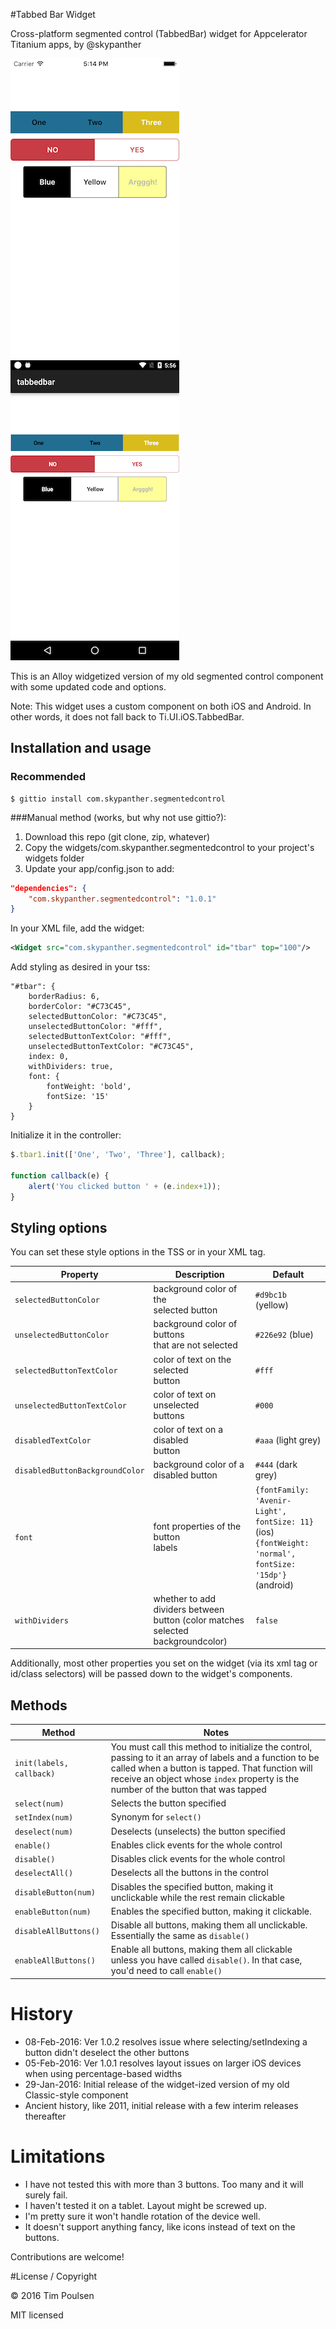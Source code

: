 #Tabbed Bar Widget

Cross-platform segmented control (TabbedBar) widget for Appcelerator Titanium apps, by @skypanther

![iPhone](images/iphone5.png)
![iPhone](images/android.png)

This is an Alloy widgetized version of my old segmented control component with some updated code and options.

Note: This widget uses a custom component on both iOS and Android. In other words, it does not fall back to Ti.UI.iOS.TabbedBar.

## Installation and usage

### Recommended

```shell
$ gittio install com.skypanther.segmentedcontrol
```

###Manual method (works, but why not use gittio?):

1. Download this repo (git clone, zip, whatever)
2. Copy the widgets/com.skypanther.segmentedcontrol to your project's widgets folder
3. Update your app/config.json to add:

```json
"dependencies": {
    "com.skypanther.segmentedcontrol": "1.0.1"
}
```

In your XML file, add the widget:

```xml
<Widget src="com.skypanther.segmentedcontrol" id="tbar" top="100"/>
```

Add styling as desired in your tss:

```
"#tbar": {
	borderRadius: 6,
	borderColor: "#C73C45",
	selectedButtonColor: "#C73C45",
	unselectedButtonColor: "#fff", 
	selectedButtonTextColor: "#fff",
	unselectedButtonTextColor: "#C73C45",
	index: 0,
	withDividers: true,
	font: {
		fontWeight: 'bold',
		fontSize: '15'
	}
}
```

Initialize it in the controller:

```javascript
$.tbar1.init(['One', 'Two', 'Three'], callback);

function callback(e) {
	alert('You clicked button ' + (e.index+1));
}
```

## Styling options

You can set these style options in the TSS or in your XML tag.

|Property|Description|Default|
|-------|---|-----------|
|`selectedButtonColor`|background color of the<br/>selected button|`#d9bc1b` (yellow)|
|`unselectedButtonColor` |background color of buttons<br/>that are not selected |`#226e92` (blue) |
|`selectedButtonTextColor` |color of text on the selected<br/>button |`#fff` |
|`unselectedButtonTextColor` |color of text on unselected<br/>buttons | `#000`|
|`disabledTextColor `|color of text on a disabled<br/>button | `#aaa` (light grey)|
|`disabledButtonBackgroundColor` |background color of a<br/>disabled button | `#444` (dark grey)|
|`font` | font properties of the button<br/>labels | `{fontFamily: 'Avenir-Light', fontSize: 11}` (ios)<br/>`{fontWeight: 'normal', fontSize: '15dp'}` (android)| 
|`withDividers`|whether to add dividers between button (color matches selected backgroundcolor)|`false`|

Additionally, most other properties you set on the widget (via its xml tag or id/class selectors) will be passed down to the widget's components.

## Methods

|Method|Notes|
|-------|--------------|
|`init(labels, callback)`|You must call this method to initialize the control, passing to it an array of labels and a function to be called when a button is tapped. That function will receive an object whose `index` property is the number of the button that was tapped|
|`select(num)`| Selects the button specified|
|`setIndex(num)`| Synonym for `select()`|
|`deselect(num)`| Deselects (unselects) the button specified|
|`enable()`| Enables click events for the whole control|
|`disable()`| Disables click events for the whole control|
|`deselectAll()`|Deselects all the buttons in the control|
|`disableButton(num)`|Disables the specified button, making it unclickable while the rest remain clickable|
|`enableButton(num)`|Enables the specified button, making it clickable.|
|`disableAllButtons()`|Disable all buttons, making them all unclickable. Essentially the same as `disable()`|
|`enableAllButtons()`|Enable all buttons, making them all clickable unless you have called `disable()`. In that case, you'd need to call `enable()`|

# History

* 08-Feb-2016: Ver 1.0.2 resolves issue where selecting/setIndexing a button didn't deselect the other buttons
* 05-Feb-2016: Ver 1.0.1 resolves layout issues on larger iOS devices when using percentage-based widths
* 29-Jan-2016: Initial release of the widget-ized version of my old Classic-style component
* Ancient history, like 2011, initial release with a few interim releases thereafter

# Limitations

* I have not tested this with more than 3 buttons. Too many and it will surely fail. 
* I haven't tested it on a tablet. Layout might be screwed up.
* I'm pretty sure it won't handle rotation of the device well.
* It doesn't support anything fancy, like icons instead of text on the buttons.

Contributions are welcome!

#License / Copyright

&copy; 2016 Tim Poulsen

MIT licensed